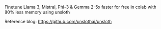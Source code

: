 Finetune Llama 3, Mistral, Phi-3 & Gemma 2-5x faster for free in colab with 80% less memory using unsloth

Reference blog: https://github.com/unslothai/unsloth

